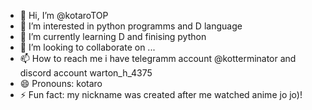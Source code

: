- 👋 Hi, I’m @kotaroTOP
- 👀 I’m interested in python programms and D language
- 🌱 I’m currently learning D and finising python
- 💞️ I’m looking to collaborate on ...
- 📫 How to reach me i have telegramm account @kotterminator and discord account warton_h_4375
- 😄 Pronouns: kotaro 
- ⚡ Fun fact: my nickname was created after me watched anime jo jo)!

<!---
kotaroTOP/kotaroTOP is a ✨ special ✨ repository because its `README.md` (this file) appears on your GitHub profile.
You can click the Preview link to take a look at your changes.
--->
